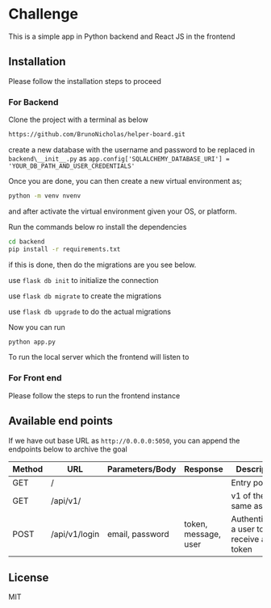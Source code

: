 # Challenge

This is a simple app in Python backend and React JS in the frontend

## Installation

Please follow the installation steps to proceed

### For Backend

Clone the project with a terminal as below

```bash
https://github.com/BrunoNicholas/helper-board.git
```

create a new database with the username and password to be replaced in ```backend\__init__.py``` as ```app.config['SQLALCHEMY_DATABASE_URI'] = 'YOUR_DB_PATH_AND_USER_CREDENTIALS'```

Once you are done, you can then create a new virtual environment as;

```bash
python -m venv nvenv
```

and after activate the virtual environment given your OS, or platform.

Run the commands below ro install the dependencies

```bash
cd backend
pip install -r requirements.txt
```

if this is done, then do the migrations are you see below.

use ```flask db init``` to initialize the connection

use ```flask db migrate``` to create the migrations

use ```flask db upgrade``` to do the actual migrations

Now you can run

```bash
python app.py
```

To run the local server which the frontend will listen to

### For Front end

Please follow the steps to run the frontend instance

## Available end points

If we have out base URL as ```http://0.0.0.0:5050```, you can append the endpoints below to archive the goal

| **Method**  | **URL** | **Parameters/Body** | **Response** | **Description** |
| ------------- | --------------- | ----------------- | ---------------------- | --- |
| GET  | /   |     |    | Entry point |
| GET  | /api/v1/  |    |    | v1 of the API, same as /api |
| POST | /api/v1/login | email, password | token, message, user | Authenticating a user to receive a token |

## License

MIT
